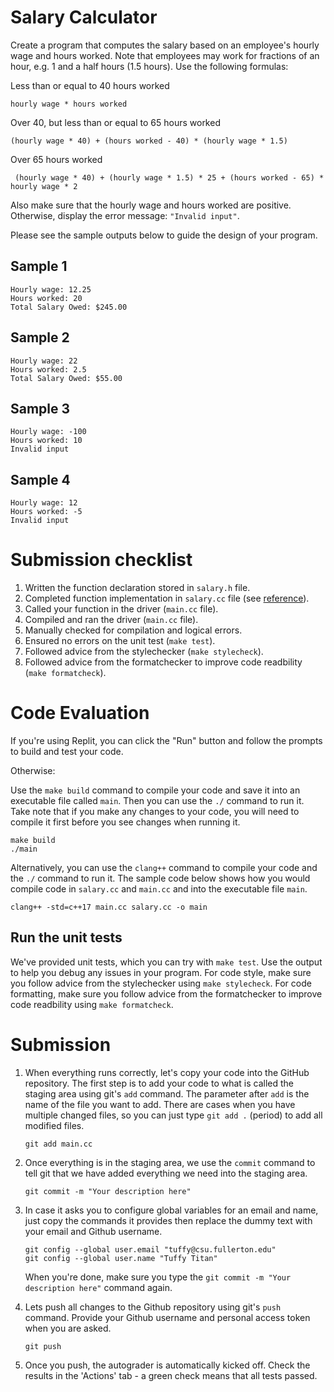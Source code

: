 # Salary Calculator
Create a program that computes the salary based on an employee's hourly wage and hours worked.
Note that employees may work for fractions of an hour, e.g. 1 and a half hours (1.5 hours).
Use the following formulas:

Less than or equal to 40 hours worked

``` hourly wage * hours worked ```

Over 40, but less than or equal to 65 hours worked

``` (hourly wage * 40) + (hours worked - 40) * (hourly wage * 1.5) ```

Over 65 hours worked

``` (hourly wage * 40) + (hourly wage * 1.5) * 25 + (hours worked - 65) * hourly wage * 2```

Also make sure that the hourly wage and hours worked are positive. Otherwise, display the error message: `"Invalid input"`.

Please see the sample outputs below to guide the design of your program.

## Sample 1
```
Hourly wage: 12.25
Hours worked: 20
Total Salary Owed: $245.00
```

## Sample 2
```
Hourly wage: 22
Hours worked: 2.5
Total Salary Owed: $55.00
```

## Sample 3
```
Hourly wage: -100
Hours worked: 10
Invalid input
```

## Sample 4
```
Hourly wage: 12
Hours worked: -5
Invalid input
```

# Submission checklist
1. Written the function declaration stored in `salary.h` file.
1. Completed function implementation in `salary.cc` file (see [reference](https://github.com/ILXL-guides/function-file-organization)).
1. Called your function in the driver (`main.cc` file).
1. Compiled and ran the driver (`main.cc` file).
1. Manually checked for compilation and logical errors.
1. Ensured no errors on the unit test (`make test`).
1. Followed advice from the stylechecker (`make stylecheck`).
1. Followed advice from the formatchecker to improve code readbility (`make formatcheck`).

# Code Evaluation

If you're using Replit, you can click the "Run" button and follow the prompts to build and test your code.

Otherwise:

Use the `make build` command to compile your code and save it into an executable file called `main`.
Then you can use the `./` command to run it. Take note that if you make any changes to your code, you will need to compile it first before you see changes when running it.

```
make build
./main
```

Alternatively, you can use the `clang++` command to compile your code and the `./` command to run it. 
The sample code below shows how you would compile code in `salary.cc` and `main.cc` and into the executable file `main`. 

```
clang++ -std=c++17 main.cc salary.cc -o main
```


## Run the unit tests

We've provided unit tests, which you can try with ``make test``. Use the output to help you debug any issues in your program.
For code style, make sure you follow advice from the stylechecker using ``make stylecheck``.
For code formatting, make sure you follow advice from the formatchecker to improve code readbility using ``make formatcheck``.

# Submission
1. When everything runs correctly,  let's copy your code into the GitHub repository. The first step is to add your code to what is called the staging area using git's `add` command. The parameter after `add` is the name of the file you want to add. There are cases when you have multiple changed files, so you can just type `git add .` (period) to add all modified files.

    ```
    git add main.cc
    ```
1. Once everything is in the staging area, we use the `commit` command to tell git that we have added everything we need into the staging area.

    ```
    git commit -m "Your description here"
    ```
1. In case it asks you  to configure global variables for an email and name, just copy the commands it provides then replace the dummy text with your email and Github username.

    ```
    git config --global user.email "tuffy@csu.fullerton.edu"
    git config --global user.name "Tuffy Titan"
    ```
    When you're done, make sure you type the `git commit -m "Your description here"` command again.    
1. Lets push all changes to the Github repository using git's `push` command. Provide your Github username and personal access token when you are asked.

    ```
    git push
    ```
1. Once you push, the autograder is automatically kicked off. Check the results in the 'Actions' tab - a green check means that all tests passed.
